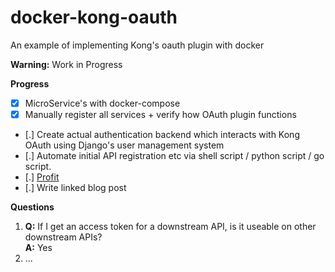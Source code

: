 # docker-kong-oauth
An example of implementing Kong's oauth plugin with docker

**Warning:** Work in Progress

**Progress**

* [x] MicroService's with docker-compose
* [x] Manually register all services + verify how OAuth plugin functions
* [.] Create actual authentication backend which interacts with Kong OAuth using Django's user management system
* [.] Automate initial API registration etc via shell script / python script / go script. 
* [.] [Profit](http://www.lstreetc.com/wp-content/uploads/2014/04/Underpants-Gnomes.png)
* [.] Write linked blog post



**Questions**

1. **Q:** If I get an access token for a downstream API, is it useable on other downstream APIs? <br/>
**A:** Yes
1. ...